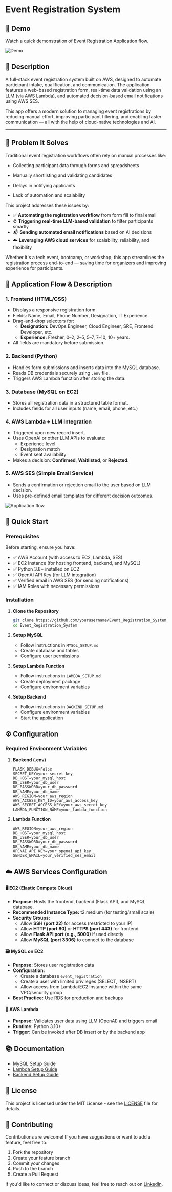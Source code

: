 # Event Registration System

##  🚀 Demo

Watch a quick demonstration of Event Registration Application flow.

![Demo](./frontend/templates/demo.gif)

## 📌 Description

A full-stack event registration system built on AWS, designed to automate participant intake, qualification, and communication. The application features a web-based registration form, real-time data validation using an LLM (via AWS Lambda), and automated decision-based email notifications using AWS SES.

This app offers a modern solution to managing event registrations by reducing manual effort, improving participant filtering, and enabling faster communication — all with the help of cloud-native technologies and AI.

---

## 🎯 Problem It Solves

Traditional event registration workflows often rely on manual processes like:
- Collecting participant data through forms and spreadsheets

- Manually shortlisting and validating candidates
- Delays in notifying applicants
- Lack of automation and scalability

This project addresses these issues by:
- ✅ **Automating the registration workflow** from form fill to final email
- ⚙️ **Triggering real-time LLM-based validation** to filter participants smartly
- 📬 **Sending automated email notifications** based on AI decisions
- ☁️ **Leveraging AWS cloud services** for scalability, reliability, and flexibility

Whether it's a tech event, bootcamp, or workshop, this app streamlines the registration process end-to-end — saving time for organizers and improving experience for participants.


## 📝 Application Flow & Description



### 1. Frontend (HTML/CSS)
- Displays a responsive registration form.
- Fields: Name, Email, Phone Number, Designation, IT Experience.
- Drag-and-drop selectors for:
  - **Designation:** DevOps Engineer, Cloud Engineer, SRE, Frontend Developer, etc.
  - **Experience:** Fresher, 0–2, 2–5, 5–7, 7–10, 10+ years.
- All fields are mandatory before submission.

### 2. Backend (Python)
- Handles form submissions and inserts data into the MySQL database.
- Reads DB credentials securely using `.env` file.
- Triggers AWS Lambda function after storing the data.

### 3. Database (MySQL on EC2)
- Stores all registration data in a structured table format.
- Includes fields for all user inputs (name, email, phone, etc.)

### 4. AWS Lambda + LLM Integration
- Triggered upon new record insert.
- Uses OpenAI or other LLM APIs to evaluate:
  - Experience level
  - Designation match
  - Event seat availability
- Makes a decision: **Confirmed**, **Waitlisted**, or **Rejected**.

### 5. AWS SES (Simple Email Service)
- Sends a confirmation or rejection email to the user based on LLM decision.
- Uses pre-defined email templates for different decision outcomes.


![Application flow](./frontend/templates/app-flow.png)

## 🚀 Quick Start

### Prerequisites

Before starting, ensure you have:

- ✅ AWS Account (with access to EC2, Lambda, SES)
- ✅ EC2 Instance (for hosting frontend, backend, and MySQL)
- ✅ Python 3.8+ installed on EC2
- ✅ OpenAI API Key (for LLM integration)
- ✅ Verified email in AWS SES (for sending notifications)
- ✅ IAM Roles with necessary permissions

### Installation

1. **Clone the Repository**
   ```bash
   git clone https://github.com/yourusername/Event_Registration_System.git
   cd Event_Registration_System
   ```

2. **Setup MySQL**
   - Follow instructions in `MYSQL_SETUP.md`
   - Create database and tables
   - Configure user permissions

3. **Setup Lambda Function**
   - Follow instructions in `LAMBDA_SETUP.md`
   - Create deployment package
   - Configure environment variables

4. **Setup Backend**
   - Follow instructions in `BACKEND_SETUP.md`
   - Configure environment variables
   - Start the application

## ⚙️ Configuration

### Required Environment Variables

1. **Backend (.env)**
   ```
   FLASK_DEBUG=False
   SECRET_KEY=your-secret-key
   DB_HOST=your_mysql_host
   DB_USER=your_db_user
   DB_PASSWORD=your_db_password
   DB_NAME=your_db_name
   AWS_REGION=your_aws_region
   AWS_ACCESS_KEY_ID=your_aws_access_key
   AWS_SECRET_ACCESS_KEY=your_aws_secret_key
   LAMBDA_FUNCTION_NAME=your_lambda_function
   ```

2. **Lambda Function**
   ```
   AWS_REGION=your_aws_region
   DB_HOST=your_mysql_host
   DB_USER=your_db_user
   DB_PASSWORD=your_db_password
   DB_NAME=your_db_name
   OPENAI_API_KEY=your_openai_api_key
   SENDER_EMAIL=your_verified_ses_email
   ```



## ☁️ AWS Services Configuration


#### 🖥️ EC2 (Elastic Compute Cloud)

- **Purpose:** Hosts the frontend, backend (Flask API), and MySQL database.
- **Recommended Instance Type:** t2.medium (for testing/small scale)
- **Security Groups:**
  - Allow **SSH (port 22)** for access (restricted to your IP)
  - Allow **HTTP (port 80)** or **HTTPS (port 443)** for frontend
  - Allow **Flask API port (e.g., 5000)** if used directly
  - Allow **MySQL (port 3306)** to connect to the database


#### 🗃️ MySQL on EC2

- **Purpose:** Stores user registration data
- **Configuration:**
  - Create a database `event_registration`
  - Create a user with limited privileges (SELECT, INSERT)
  - Allow access from Lambda/EC2 instance within the same VPC/security group
- **Best Practice:** Use RDS for production and backups

#### 🔁 AWS Lambda

- **Purpose:** Validates user data using LLM (OpenAI) and triggers email
- **Runtime:** Python 3.10+
- **Trigger:** Can be invoked after DB insert or by the backend app

## 📚 Documentation

- [MySQL Setup Guide](MYSQL_SETUP.md)
- [Lambda Setup Guide](LAMBDA_SETUP.md)
- [Backend Setup Guide](BACKEND_SETUP.md)



## 📄 License

This project is licensed under the MIT License - see the [LICENSE](LICENSE) file for details.


## 🤝 Contributing

Contributions are welcome! If you have suggestions or want to add a feature, feel free to:

1. Fork the repository
2. Create your feature branch
3. Commit your changes
4. Push to the branch
5. Create a Pull Request

If you'd like to connect or discuss ideas, feel free to reach out on [LinkedIn](https://www.linkedin.com/in/balakonda-reddy/).
